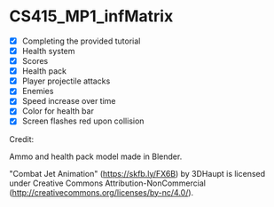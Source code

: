 # CS415_MP1_infMatrix

- [x] Completing the provided tutorial
- [x] Health system
- [x] Scores
- [x] Health pack
- [x] Player projectile attacks
- [x] Enemies
- [x] Speed increase over time
- [x] Color for health bar
- [x] Screen flashes red upon collision

Credit: 

Ammo and health pack model made in Blender.

"Combat Jet Animation" (https://skfb.ly/FX6B) by 3DHaupt is licensed under Creative Commons Attribution-NonCommercial (http://creativecommons.org/licenses/by-nc/4.0/).

